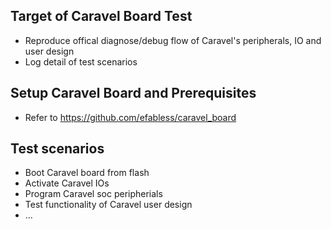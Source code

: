 ## Target of Caravel Board Test 
* Reproduce offical diagnose/debug flow of Caravel's peripherals, IO and user design
* Log detail of test scenarios

## Setup Caravel Board and Prerequisites
* Refer to https://github.com/efabless/caravel_board

## Test scenarios
* Boot Caravel board from flash
* Activate Caravel IOs
* Program Caravel soc peripherials
* Test functionality of Caravel user design
* ...
